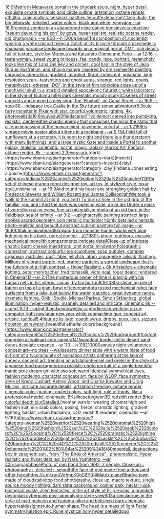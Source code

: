[16:9](https://www.ebank.nz/aiartgenerator?category=16%3A9)[Matrix in Metaverse portal in the city](https://www.ebank.nz/aiartgenerator?category=Matrix%2520in%2520Metaverse%2520portal%2520in%2520the%2520city)[dark souls, night, hyper detail, exquisite ornate symbols gold circle outline, artstation, octane render, cthulhu, craig mullins, besinski, basttien lecouffe deharme](https://www.ebank.nz/aiartgenerator?category=dark%2520souls%2C%2520night%2C%2520hyper%2520detail%2C%2520exquisite%2520ornate%2520symbols%2520gold%2520circle%2520outline%2C%2520artstation%2C%2520octane%2520render%2C%2520cthulhu%2C%2520craig%2520mullins%2C%2520besinski%2C%2520basttien%2520lecouffe%2520deharme)[2:1](https://www.ebank.nz/aiartgenerator?category=2%3A1)[zen dude, the big lebowski, detailed, water colors, black and white, yingyang --ar 16:9](https://www.ebank.nz/aiartgenerator?category=zen%2520dude%2C%2520the%2520big%2520lebowski%2C%2520detailed%2C%2520water%2520colors%2C%2520black%2520and%2520white%2C%2520yingyang%2520--ar%252016%3A9)[render](https://www.ebank.nz/aiartgenerator?category=render)[a zombie in an abandoned mine eating bugs](https://www.ebank.nz/aiartgenerator?category=a%2520zombie%2520in%2520an%2520abandoned%2520mine%2520eating%2520bugs)[insects enacting "saturn devouring his son" by goya, hyper-realism, realistic octane render, old photograph, --w 800 --h 1200](https://www.ebank.nz/aiartgenerator?category=insects%2520enacting%2520%22saturn%2520devouring%2520his%2520son%22%2520by%2520goya%2C%2520hyper-realism%2C%2520realistic%2520octane%2520render%2C%2520old%2520photograph%2C%2520--w%2520800%2520--h%25201200)[a beautiful composition of a scientist wearing a white labcoat riding a Dutch utility bicycle through a psychedelic shamanic paradise landscape towards on a magical portal, DMT,  rich details full of texture, style by Mœbius and Katsuhiro Otomo and Pogo —ar 12:16 —test](https://www.ebank.nz/aiartgenerator?category=a%2520beautiful%2520composition%2520of%2520a%2520scientist%2520wearing%2520a%2520white%2520labcoat%2520riding%2520a%2520Dutch%2520utility%2520bicycle%2520through%2520a%2520psychedelic%2520shamanic%2520paradise%2520landscape%2520towards%2520on%2520a%2520magical%2520portal%2C%2520DMT%2C%2520%2520rich%2520details%2520full%2520of%2520texture%2C%2520style%2520by%2520M%C5%93bius%2520and%2520Katsuhiro%2520Otomo%2520and%2520Pogo%2520%E2%80%94ar%252012%3A16%2520%E2%80%94test)[a woman, sweet young princess, fae, candy, lace, portrait, melancholy, looks like mix of Lana Del Rey and grimes, cool hair, in the style of Jean Giraud illustration, and shoujo manga, inspired by pre raphaelite painting, chromatic aberration, gradient, marbled, floral, iridescent, prismatic, high resolution scan](https://www.ebank.nz/aiartgenerator?category=a%2520woman%2C%2520sweet%2520young%2520princess%2C%2520fae%2C%2520candy%2C%2520lace%2C%2520portrait%2C%2520melancholy%2C%2520looks%2520like%2520mix%2520of%2520Lana%2520Del%2520Rey%2520and%2520grimes%2C%2520cool%2520hair%2C%2520in%2520the%2520style%2520of%2520Jean%2520Giraud%2520illustration%2C%2520and%2520shoujo%2520manga%2C%2520inspired%2520by%2520pre%2520raphaelite%2520painting%2C%2520chromatic%2520aberration%2C%2520gradient%2C%2520marbled%2C%2520floral%2C%2520iridescent%2C%2520prismatic%2C%2520high%2520resolution%2520scan)[--fast](https://www.ebank.nz/aiartgenerator?category=--fast)[spitirts and ghost auras, strange, red lights, grains, metaphysics, ethereal, DOF,  in the style of film polaroid](https://www.ebank.nz/aiartgenerator?category=spitirts%2520and%2520ghost%2520auras%2C%2520strange%2C%2520red%2520lights%2C%2520grains%2C%2520metaphysics%2C%2520ethereal%2C%2520DOF%2C%2520%2520in%2520the%2520style%2520of%2520film%2520polaroid)[a close up of a mechanicl skull in a morbid detailed apocalyptic futuristic white laboratory in the style of tsutomu nihei dark cinematic moody scary](https://www.ebank.nz/aiartgenerator?category=a%2520close%2520up%2520of%2520a%2520mechanicl%2520skull%2520in%2520a%2520morbid%2520detailed%2520apocalyptic%2520futuristic%2520white%2520laboratory%2520in%2520the%2520style%2520of%2520tsutomu%2520nihei%2520dark%2520cinematic%2520moody%2520scary)[3:5](https://www.ebank.nz/aiartgenerator?category=3%3A5)[series of street concerts and opened a new shop, the 'Fluxhall', on Canal Street —ar 16:9 —stop 80 --hd](https://www.ebank.nz/aiartgenerator?category=series%2520of%2520street%2520concerts%2520and%2520opened%2520a%2520new%2520shop%2C%2520the%2520%27Fluxhall%27%2C%2520on%2520Canal%2520Street%2520%E2%80%94ar%252016%3A9%2520%E2%80%94stop%252080%2520--hd)[space trek Castle in the Sky future sense adventurer](https://www.ebank.nz/aiartgenerator?category=space%2520trek%2520Castle%2520in%2520the%2520Sky%2520future%2520sense%2520adventurer)[5:3](https://www.ebank.nz/aiartgenerator?category=5%3A3)[cute furry monster in Pixar with star, colorful,volumetric lighting, 4k, photorealistic](https://www.ebank.nz/aiartgenerator?category=cute%2520furry%2520monster%2520in%2520Pixar%2520with%2520star%2C%2520colorful%2Cvolumetric%2520lighting%2C%25204k%2C%2520photorealistic)[16:9](https://www.ebank.nz/aiartgenerator?category=16%3A9)[nouveau](https://www.ebank.nz/aiartgenerator?category=nouveau)[80](https://www.ebank.nz/aiartgenerator?category=80)[field](https://www.ebank.nz/aiartgenerator?category=field)[scared](https://www.ebank.nz/aiartgenerator?category=scared)[1:1](https://www.ebank.nz/aiartgenerator?category=1%3A1)[voldemort carved into pumpking, realistic, centered](https://www.ebank.nz/aiartgenerator?category=voldemort%2520carved%2520into%2520pumpking%2C%2520realistic%2C%2520centered)[the chaotic energy that consumes the mind the static that all encompassing of the human mind, psychotic, colorful --ar 1:2](https://www.ebank.nz/aiartgenerator?category=the%2520chaotic%2520energy%2520that%2520consumes%2520the%2520mind%2520the%2520static%2520that%2520all%2520encompassing%2520of%2520the%2520human%2520mind%2C%2520psychotic%2C%2520colorful%2520--ar%25201%3A2)[1980s vintage movie poster about kittens in a rockband --ar 9:15](https://www.ebank.nz/aiartgenerator?category=1980s%2520vintage%2520movie%2520poster%2520about%2520kittens%2520in%2520a%2520rockband%2520--ar%25209%3A15)[A field full of sunflowers at a cemetery, it is noon to night and there is a thunderstorm with many lightnings, and a large mystic Gate and  inside a Portal  to another galaxy, realistic, cinematic, portal, magic, Galaxy, Horror Art, Fantasy, oktane render, 8k, —aspect 2:3](https://www.ebank.nz/aiartgenerator?category=A%2520field%2520full%2520of%2520sunflowers%2520at%2520a%2520cemetery%2C%2520it%2520is%2520noon%2520to%2520night%2520and%2520there%2520is%2520a%2520thunderstorm%2520with%2520many%2520lightnings%2C%2520and%2520a%2520large%2520mystic%2520Gate%2520and%2520%2520inside%2520a%2520Portal%2520%2520to%2520another%2520galaxy%2C%2520realistic%2C%2520cinematic%2C%2520portal%2C%2520magic%2C%2520Galaxy%2C%2520Horror%2520Art%2C%2520Fantasy%2C%2520oktane%2520render%2C%25208k%2C%2520%E2%80%94aspect%25202%3A3)[eyes::](https://www.ebank.nz/aiartgenerator?category=eyes%3A%3A)[orb.](https://www.ebank.nz/aiartgenerator?category=orb.)[dark](https://www.ebank.nz/aiartgenerator?category=dark)[insects](https://www.ebank.nz/aiartgenerator?category=insects)[clay](https://www.ebank.nz/aiartgenerator?category=clay)[Indiana Jones eating a quiche](https://www.ebank.nz/aiartgenerator?category=Indiana%2520Jones%2520eating%2520a%2520quiche)[1](https://www.ebank.nz/aiartgenerator?category=1)[1391](https://www.ebank.nz/aiartgenerator?category=1391)[a set of chinese dragon robot,designer toy, art toy ,in stylized style, pixar style,minimalist, --ar 16:9](https://www.ebank.nz/aiartgenerator?category=a%2520set%2520of%2520chinese%2520dragon%2520robot%2Cdesigner%2520toy%2C%2520art%2520toy%2520%2Cin%2520stylized%2520style%2C%2520pixar%2520style%2Cminimalist%2C%2520--ar%252016%3A9)[And round his heart one strangling golden hair by Frederick Stevens and William Rosetti and James Collison](https://www.ebank.nz/aiartgenerator?category=And%2520round%2520his%2520heart%2520one%2520strangling%2520golden%2520hair%2520by%2520Frederick%2520Stevens%2520and%2520William%2520Rosetti%2520and%2520James%2520Collison)[light](https://www.ebank.nz/aiartgenerator?category=light)[We took a walk to the summit at night, you and I To burn a hole in the old grip of the familiar, you and I And the dark was opening wide, do or die Under a mask of vermillion ruling eyes](https://www.ebank.nz/aiartgenerator?category=We%2520took%2520a%2520walk%2520to%2520the%2520summit%2520at%2520night%2C%2520you%2520and%2520I%2520To%2520burn%2520a%2520hole%2520in%2520the%2520old%2520grip%2520of%2520the%2520familiar%2C%2520you%2520and%2520I%2520And%2520the%2520dark%2520was%2520opening%2520wide%2C%2520do%2520or%2520die%2520Under%2520a%2520mask%2520of%2520vermillion%2520ruling%2520eyes)[a fine art pictorialism photo of an old barn in the field](https://www.ebank.nz/aiartgenerator?category=a%2520fine%2520art%2520pictorialism%2520photo%2520of%2520an%2520old%2520barn%2520in%2520the%2520field)[black sea of infinity --ar 3:2 --uplight](https://www.ebank.nz/aiartgenerator?category=black%2520sea%2520of%2520infinity%2520--ar%25203%3A2%2520--uplight)[acrylic painting abstract large strokes sacred geometry coin metallic multicolor highly detailed cinematic photo-realistic and beautiful abstract cubism painting full image --ar 16:8](https://www.ebank.nz/aiartgenerator?category=acrylic%2520painting%2520abstract%2520large%2520strokes%2520sacred%2520geometry%2520coin%2520metallic%2520multicolor%2520highly%2520detailed%2520cinematic%2520photo-realistic%2520and%2520beautiful%2520abstract%2520cubism%2520painting%2520full%2520image%2520--ar%252016%3A8)[9:16](https://www.ebank.nz/aiartgenerator?category=9%3A16)[aluminium](https://www.ebank.nz/aiartgenerator?category=aluminium)[beard](https://www.ebank.nz/aiartgenerator?category=beard)[8k](https://www.ebank.nz/aiartgenerator?category=8k)[rajang from monster hunter world with blue lightning on his back, unreal engine --a2](https://www.ebank.nz/aiartgenerator?category=rajang%2520from%2520monster%2520hunter%2520world%2520with%2520blue%2520lightning%2520on%2520his%2520back%2C%2520unreal%2520engine%2520--a2)[1980’s photo, outdoors, massive mechanical monolith compartments intricate detail](https://www.ebank.nz/aiartgenerator?category=1980%E2%80%99s%2520photo%2C%2520outdoors%2C%2520massive%2520mechanical%2520monolith%2520compartments%2520intricate%2520detail)[Close-up of intricate chaotic burnt cheese maelstrom:: dmt portal mindwarp holographic connection, abstract colourful ice sculptures, soap bubbles, complex organism, particles, dust, fiber, jellyfish, atom, spongelike, oilsick, floating:: Millions of vibrant purple, red, orange particles a surreal landscape that is the fulcrum of a High contrast + Hyper Realistic + 8k Artstation + cinematic lighting, peter mohrbacher, fred tomaselli, victo ngai, roger dean:: rendered in Cinema4D --ar 2:1](https://www.ebank.nz/aiartgenerator?category=Close-up%2520of%2520intricate%2520chaotic%2520burnt%2520cheese%2520maelstrom%3A%3A%2520dmt%2520portal%2520mindwarp%2520holographic%2520connection%2C%2520abstract%2520colourful%2520ice%2520sculptures%2C%2520soap%2520bubbles%2C%2520complex%2520organism%2C%2520particles%2C%2520dust%2C%2520fiber%2C%2520jellyfish%2C%2520atom%2C%2520spongelike%2C%2520oilsick%2C%2520floating%3A%3A%2520Millions%2520of%2520vibrant%2520purple%2C%2520red%2C%2520orange%2520particles%2520a%2520surreal%2520landscape%2520that%2520is%2520the%2520fulcrum%2520of%2520a%2520High%2520contrast%2520%2B%2520Hyper%2520Realistic%2520%2B%25208k%2520Artstation%2520%2B%2520cinematic%2520lighting%2C%2520peter%2520mohrbacher%2C%2520fred%2520tomaselli%2C%2520victo%2520ngai%2C%2520roger%2520dean%3A%3A%2520rendered%2520in%2520Cinema4D%2520--ar%25202%3A1)[The mysterious owner of time is playing with his human pets in his interior circus, by tim burton](https://www.ebank.nz/aiartgenerator?category=The%2520mysterious%2520owner%2520of%2520time%2520is%2520playing%2520with%2520his%2520human%2520pets%2520in%2520his%2520interior%2520circus%2C%2520by%2520tim%2520burton)[9:16](https://www.ebank.nz/aiartgenerator?category=9%3A16)[1080](https://www.ebank.nz/aiartgenerator?category=1080)[a steaming pile of bacon on top of a giant bowl of icecream](https://www.ebank.nz/aiartgenerator?category=a%2520steaming%2520pile%2520of%2520bacon%2520on%2520top%2520of%2520a%2520giant%2520bowl%2520of%2520icecream)[dof](https://www.ebank.nz/aiartgenerator?category=dof)[a rusted mechanical robot face surfacing from a lake, just below the water, caustics, great dynamic range, dramatic lighting, Ghibli Studio, Michael Parkes, Simon Stålenhag, global illumination, hyper-realistic, insanely detailed and intricate, cinematic 8k --aspect 8:13 --uplight](https://www.ebank.nz/aiartgenerator?category=a%2520rusted%2520mechanical%2520robot%2520face%2520surfacing%2520from%2520a%2520lake%2C%2520just%2520below%2520the%2520water%2C%2520caustics%2C%2520great%2520dynamic%2520range%2C%2520dramatic%2520lighting%2C%2520Ghibli%2520Studio%2C%2520Michael%2520Parkes%2C%2520Simon%2520St%C3%A5lenhag%2C%2520global%2520illumination%2C%2520hyper-realistic%2C%2520insanely%2520detailed%2520and%2520intricate%2C%2520cinematic%25208k%2520--aspect%25208%3A13%2520--uplight)[hand](https://www.ebank.nz/aiartgenerator?category=hand)[window](https://www.ebank.nz/aiartgenerator?category=window)[velociraptor](https://www.ebank.nz/aiartgenerator?category=velociraptor)[linen](https://www.ebank.nz/aiartgenerator?category=linen)[im working on my computer right now](https://www.ebank.nz/aiartgenerator?category=im%2520working%2520on%2520my%2520computer%2520right%2520now)[lunar new year white submachine gun, concept art, artistic, tactical](https://www.ebank.nz/aiartgenerator?category=lunar%2520new%2520year%2520white%2520submachine%2520gun%2C%2520concept%2520art%2C%2520artistic%2C%2520tactical)[5:4](https://www.ebank.nz/aiartgenerator?category=5%3A4)[fleur de lis logo, cough syrup. drippy. purp. lean. sizzurp. houston. screwston.](https://www.ebank.nz/aiartgenerator?category=fleur%2520de%2520lis%2520logo%2C%2520cough%2520syrup.%2520drippy.%2520purp.%2520lean.%2520sizzurp.%2520houston.%2520screwston.)[beautiful etherial colors background](https://www.ebank.nz/aiartgenerator?category=beautiful%2520etherial%2520colors%2520background)[1](https://www.ebank.nz/aiartgenerator?category=1)[bigfoot shopping at walmart cctv camera](https://www.ebank.nz/aiartgenerator?category=bigfoot%2520shopping%2520at%2520walmart%2520cctv%2520camera)[1415](https://www.ebank.nz/aiartgenerator?category=1415)[woodcut border celtic desert sand dunes desolate expanse --w 110 --h 1192](https://www.ebank.nz/aiartgenerator?category=woodcut%2520border%2520celtic%2520desert%2520sand%2520dunes%2520desolate%2520expanse%2520--w%2520110%2520--h%25201192)[10000](https://www.ebank.nz/aiartgenerator?category=10000)[annecy night volumetrics concept art--no trees --wallpaper](https://www.ebank.nz/aiartgenerator?category=annecy%2520night%2520volumetrics%2520concept%2520art--no%2520trees%2520--wallpaper)[tv dinner table with a warm plate of food in front of a tv](https://www.ebank.nz/aiartgenerator?category=tv%2520dinner%2520table%2520with%2520a%2520warm%2520plate%2520of%2520food%2520in%2520front%2520of%2520a%2520tv)[community of animation artists gathering at the lake of annecy. concept art. trending on artstation](https://www.ebank.nz/aiartgenerator?category=community%2520of%2520animation%2520artists%2520gathering%2520at%2520the%2520lake%2520of%2520annecy.%2520concept%2520art.%2520trending%2520on%2520artstation)[hensel and gretel in the style of a japanese food package](https://www.ebank.nz/aiartgenerator?category=hensel%2520and%2520gretel%2520in%2520the%2520style%2520of%2520a%2520japanese%2520food%2520package)[terror](https://www.ebank.nz/aiartgenerator?category=terror)[a realistic photo portrait of a single beautiful manic pixie dream girl with two soft warm identical symmetrical eyes, fashion modeling, character concept art, face by WLOP, face symmetry, style of Krenz Cushart, Ashley Wood, and Charlie Bowater and Craig Mullins, intricate accurate details, artstation trending, octane render, cinematic color grading, muted colors, soft light, rule of thirds, like a professional model, cinematic, 8K](https://www.ebank.nz/aiartgenerator?category=a%2520realistic%2520photo%2520portrait%2520of%2520a%2520single%2520beautiful%2520manic%2520pixie%2520dream%2520girl%2520with%2520two%2520soft%2520warm%2520identical%2520symmetrical%2520eyes%2C%2520fashion%2520modeling%2C%2520character%2520concept%2520art%2C%2520face%2520by%2520WLOP%2C%2520face%2520symmetry%2C%2520style%2520of%2520Krenz%2520Cushart%2C%2520Ashley%2520Wood%2C%2520and%2520Charlie%2520Bowater%2520and%2520Craig%2520Mullins%2C%2520intricate%2520accurate%2520details%2C%2520artstation%2520trending%2C%2520octane%2520render%2C%2520cinematic%2520color%2520grading%2C%2520muted%2520colors%2C%2520soft%2520light%2C%2520rule%2520of%2520thirds%2C%2520like%2520a%2520professional%2520model%2C%2520cinematic%2C%25208K)[silhouette](https://www.ebank.nz/aiartgenerator?category=silhouette)[green](https://www.ebank.nz/aiartgenerator?category=green)[3D redshift render Brice colorful depth blur](https://www.ebank.nz/aiartgenerator?category=3D%2520redshift%2520render%2520Brice%2520colorful%2520depth%2520blur)[Detailed.](https://www.ebank.nz/aiartgenerator?category=Detailed.)[woman warrior wearing chromat high end fashion suit, elie saab colors, posing, fierce, dramatic lighting, gradient lighting, backlit, urban backdrop, c4D, redshift renderer, cinematic —ar 9:16](https://www.ebank.nz/aiartgenerator?category=woman%2520warrior%2520wearing%2520chromat%2520high%2520end%2520fashion%2520suit%2C%2520elie%2520saab%2520colors%2C%2520posing%2C%2520fierce%2C%2520dramatic%2520lighting%2C%2520gradient%2520lighting%2C%2520backlit%2C%2520urban%2520backdrop%2C%2520c4D%2C%2520redshift%2520renderer%2C%2520cinematic%2520%E2%80%94ar%25209%3A16)[80](https://www.ebank.nz/aiartgenerator?category=80)[moonfall, destruction](https://www.ebank.nz/aiartgenerator?category=moonfall%2C%2520destruction)[a boy in spaghetti  suit , from “The Birds of America” , photorealistic, Hyper realistic and hyper detailed, by  Nara Yoshitomo, —ar 4:5](https://www.ebank.nz/aiartgenerator?category=a%2520boy%2520in%2520spaghetti%2520%2520suit%2520%2C%2520from%2520%E2%80%9CThe%2520Birds%2520of%2520America%E2%80%9D%2520%2C%2520photorealistic%2C%2520Hyper%2520realistic%2520and%2520hyper%2520detailed%2C%2520by%2520%2520Nara%2520Yoshitomo%2C%2520%E2%80%94ar%25204%3A5)[risograph](https://www.ebank.nz/aiartgenerator?category=risograph)[base](https://www.ebank.nz/aiartgenerator?category=base)[Photo of pop band from 1992. 2 people. Close-up :: photography :: detailed :: smooth](https://www.ebank.nz/aiartgenerator?category=Photo%2520of%2520pop%2520band%2520from%25201992.%25202%2520people.%2520Close-up%2520%3A%3A%2520photography%2520%3A%3A%2520detailed%2520%3A%3A%2520smooth)[the face of god made from a thousand other faces](https://www.ebank.nz/aiartgenerator?category=the%2520face%2520of%2520god%2520made%2520from%2520a%2520thousand%2520other%2520faces)[<https://s.mj.run/VqfmpK0gG8Y>](https://www.ebank.nz/aiartgenerator?category=%3Chttps%3A//s.mj.run/VqfmpK0gG8Y%3E)[3:4](https://www.ebank.nz/aiartgenerator?category=3%3A4)[Matrix planet](https://www.ebank.nz/aiartgenerator?category=Matrix%2520planet)[Brady](https://www.ebank.nz/aiartgenerator?category=Brady)[a town made of clouds](https://www.ebank.nz/aiartgenerator?category=a%2520town%2520made%2520of%2520clouds)[tabletop food photography, close up, macro texture, single source moody lighting, dark slate background, oozing dark, nectar juice, biological waste, alien tentacles, in the art style of Filip Hodas, a grimdark dystopian cyberpunk post-apocalyptic style,](https://www.ebank.nz/aiartgenerator?category=tabletop%2520food%2520photography%2C%2520close%2520up%2C%2520macro%2520texture%2C%2520single%2520source%2520moody%2520lighting%2C%2520dark%2520slate%2520background%2C%2520oozing%2520dark%2C%2520nectar%2520juice%2C%2520biological%2520waste%2C%2520alien%2520tentacles%2C%2520in%2520the%2520art%2520style%2520of%2520Filip%2520Hodas%2C%2520a%2520grimdark%2520dystopian%2520cyberpunk%2520post-apocalyptic%2520style%2C)[view](https://www.ebank.nz/aiartgenerator?category=view)[9:13](https://www.ebank.nz/aiartgenerator?category=9%3A13)[a simulacrum in the style of matt mahurin and tsutomu nihei and beksinski dark cinematic hyperreal](https://www.ebank.nz/aiartgenerator?category=a%2520simulacrum%2520in%2520the%2520style%2520of%2520matt%2520mahurin%2520and%2520tsutomu%2520nihei%2520and%2520beksinski%2520dark%2520cinematic%2520hyperreal)[design](https://www.ebank.nz/aiartgenerator?category=design)[naruto,human shape,The head is a mass of light,Facial symmetry,halation,epic,Rune,mystical,holy,hyper detailed](https://www.ebank.nz/aiartgenerator?category=naruto%2Chuman%2520shape%2CThe%2520head%2520is%2520a%2520mass%2520of%2520light%2CFacial%2520symmetry%2Chalation%2Cepic%2CRune%2Cmystical%2Choly%2Chyper%2520detailed)[god](https://www.ebank.nz/aiartgenerator?category=god)